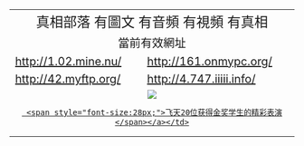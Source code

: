 
<table width="80%">
  <tr>
    <td colspan="2" align="center"><span style="font-size:24px">真相部落  有圖文 有音頻 有視頻 有真相</span></td>
  </tr>
   <tr>
    <td colspan="2"  align="center"><span style="font-size:20px">當前有效網址</span></td>
  </tr>
  <tr style="font-size:20px;">
    <td><a href="http://1.02.mine.nu/">http://1.02.mine.nu/</a></td>
    <td><a href="http://161.onmypc.org/">http://161.onmypc.org/</a></td>
  </tr>
  <tr style="font-size:20px;">
    <td><a href="http://42.myftp.org/">http://42.myftp.org/</a></td>
    <td><a href="http://4.747.iiiii.info/">http://4.747.iiiii.info/</a></td>
  </tr> 
   <tr>
    <td colspan="2"  align="center"><a href="http://4.747.iiiii.info/zx/" target="_blank">
    <img src="http://4.747.iiiii.info/pic/2016/11/p7829911a215010452.jpg">

     <span style="font-size:28px;">飞天20位获得金奖学生的精彩表演</span></a></td>

</table>






